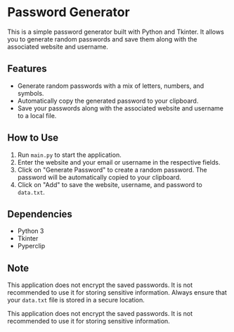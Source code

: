 # Password Generator

This is a simple password generator built with Python and Tkinter. It allows you to generate random passwords and save them along with the associated website and username.

## Features

- Generate random passwords with a mix of letters, numbers, and symbols.
- Automatically copy the generated password to your clipboard.
- Save your passwords along with the associated website and username to a local file.

## How to Use

1. Run `main.py` to start the application.
2. Enter the website and your email or username in the respective fields.
3. Click on "Generate Password" to create a random password. The password will be automatically copied to your clipboard.
4. Click on "Add" to save the website, username, and password to `data.txt`.

## Dependencies

- Python 3
- Tkinter
- Pyperclip

## Note

This application does not encrypt the saved passwords. It is not recommended to use it for storing sensitive information. Always ensure that your `data.txt` file is stored in a secure location.

This application does not encrypt the saved passwords. It is not recommended to use it for storing sensitive information.
